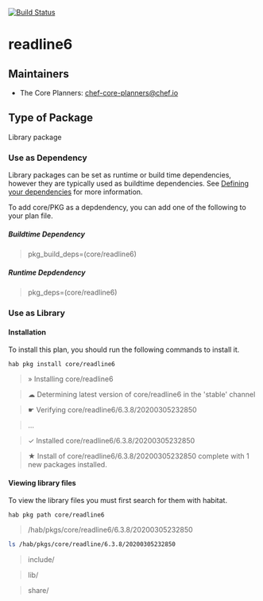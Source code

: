 [![Build Status](https://dev.azure.com/chefcorp-partnerengineering/Chef%20Base%20Plans/_apis/build/status/chef-base-plans.readline6?branchName=master)](https://dev.azure.com/chefcorp-partnerengineering/Chef%20Base%20Plans/_build/latest?definitionId=212&branchName=master)

# readline6

## Maintainers

* The Core Planners: <chef-core-planners@chef.io>

## Type of Package

Library package

### Use as Dependency

Library packages can be set as runtime or build time dependencies, however they are typically used as buildtime dependencies. See [Defining your dependencies](https://www.habitat.sh/docs/developing-packages/developing-packages/#sts=Define%20Your%20Dependencies) for more information.

To add core/PKG as a depdendency, you can add one of the following to your plan file.

##### Buildtime Dependency

> pkg_build_deps=(core/readline6)

##### Runtime Depdendency

> pkg_deps=(core/readline6)

### Use as Library

#### Installation

To install this plan, you should run the following commands to install it.

`hab pkg install core/readline6`

> » Installing core/readline6

> ☁ Determining latest version of core/readline6 in the 'stable' channel

> ☛ Verifying core/readline6/6.3.8/20200305232850

> ...

> ✓ Installed core/readline6/6.3.8/20200305232850

> ★ Install of core/readline6/6.3.8/20200305232850 complete with 1 new packages installed.

#### Viewing library files

To view the library files you must first search for them with habitat.

`hab pkg path core/readline6`

> /hab/pkgs/core/readline6/6.3.8/20200305232850

```bash
ls /hab/pkgs/core/readline/6.3.8/20200305232850
```

> include/

> lib/

> share/

